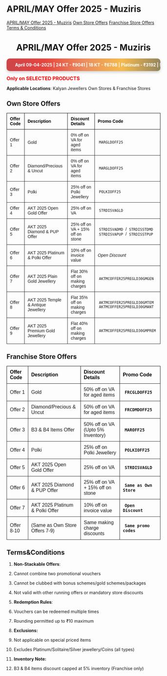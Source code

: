 




# APRIL/MAY Offer 2025 - Muziris

<div class="sidebar">
  
  <a href="#aprilmay-offer-2025---muziris">APRIL/MAY Offer 2025 - Muziris</a>
  <a href="#own-store-offers">Own Store Offers</a>
  <a href="#franchise-store-offers">Franchise Store Offers</a>
  <a href="#termsconditions">Terms & Conditions</a>
  
  
</div>


 <h1 style="text-align: center;"> <strong>APRIL/MAY Offer 2025 - Muziris</strong> </h1>

 <div class="gold-rates-marquee">
  <div class="gold-rates-track">
    <span>
      April 09-04-2025 | 24 KT - ₹9041 | 18 KT - ₹6788 | Platinum - ₹3192 | Silver Rates: Kerala - ₹102, Tamil Nadu - ₹104 | Silver Rate Pan India -₹102  &nbsp;&nbsp;&nbsp;
    </span>
    <span>
      April 09-04-2025 | 24 KT - ₹9041 | 18 KT - ₹6788 | Platinum - ₹3192 | Silver Rates: Kerala - ₹102, Tamil Nadu - ₹104 | Silver Rate Pan India -₹102 &nbsp;&nbsp;&nbsp;
    </span>
  </div>
</div>


<style>
.gold-rates-marquee {
  width: 100%;
  overflow: hidden;
  box-sizing: border-box;
  background: linear-gradient(90deg,rgb(205, 69, 73),rgb(229, 69, 63),rgb(234, 141, 94),rgb(245, 186, 77),rgb(147, 133, 94));
  padding: 12px 0;
  border-radius: 10px;
  box-shadow: 0 4px 10px rgba(27, 26, 26, 0.2);
  color: white;
  font-weight: bold;
  white-space: nowrap;
}

.gold-rates-track {
  display: inline-block;
  white-space: nowrap;
  animation: scroll-marquee 8s linear infinite;
}

.gold-rates-track span {
  display: inline-block;
  padding: 0 2rem;
}

@keyframes scroll-marquee {
  0% {
    transform: translateX(0%);
  }
  100% {
    transform: translateX(-50%);
  }
}
</style>

<span style="color: red; font-weight: bold; font-size: 1.0rem;">Only on SELECTED PRODUCTS</span>

**Applicable Locations**: Kalyan Jewellers Own Stores & Franchise Stores

## **Own Store Offers**  

<style>
    /* Default light theme styles */
    [data-md-color-scheme="default"] .offer-table {
        color: #333333;
        background-color: #ffffff;
        border: 1px solid #ddd;
    }
    [data-md-color-scheme="default"] .offer-table th {
        background-color: #f0f0f0;
        color: #000000;
        border-color: #ddd;
    }
    [data-md-color-scheme="default"] .offer-table td {
        border-color: #ddd;
    }
    [data-md-color-scheme="default"] .offer-table tr:nth-child(even) {
        background-color: #f9f9f9;
    }
    [data-md-color-scheme="default"] .offer-table code {
        background-color: #f5f5f5;
        color: #d63384;
    }

    /* Dark theme styles */
    [data-md-color-scheme="slate"] .offer-table {
        color: #ffffff;
        background-color: #121212;
        border: 1px solid #444;
    }
    [data-md-color-scheme="slate"] .offer-table th {
        background-color: #333333;
        color: #ffffff;
        border-color: #444;
    }
    [data-md-color-scheme="slate"] .offer-table td {
        border-color: #444;
    }
    [data-md-color-scheme="slate"] .offer-table tr:nth-child(odd) {
        background-color: #1e1e1e;
    }
    [data-md-color-scheme="slate"] .offer-table tr:nth-child(even) {
        background-color: #252525;
    }
    [data-md-color-scheme="slate"] .offer-table code {
        background-color: #333;
        color: #4fc3f7;
    }

    /* Common table styles */
    .offer-table {
        width: 100%;
        font-family: Arial, sans-serif;
        font-size: 14px;
        text-align: left;
        border-collapse: collapse;
        margin-bottom: 1em;
    }
    .offer-table th, .offer-table td {
        padding: 10px;
        border: 1px solid;
    }
    .offer-table code {
        padding: 2px 4px;
        border-radius: 3px;
        font-family: monospace;
    }
    .offer-table tbody tr:hover {
        background-color: rgba(155, 155, 153, 0.2);
        transition: background-color 0.3s ease;
    }
</style>

<table class="offer-table">
  <thead>
    <tr style="font-weight: bold; color: black;">
      <th>Offer Code</th>
      <th>Description</th>
      <th>Discount Details</th>
      <th>Promo Code</th>
    </tr>
  </thead>
  <tbody>
    <tr>
      <td>Offer 1</td>
      <td>Gold</td>
      <td>0% off on VA for aged items</td>
      <td><code>MARGLDOFF25</code></td>
    </tr>
    <tr>
      <td>Offer 2</td>
      <td>Diamond/Precious & Uncut</td>
      <td>0% off on VA for aged items</td>
      <td><code>MARGLDOFF25</code></td>
    </tr>
    <tr>
      <td>Offer 3</td>
      <td>Polki</td>
      <td>25% off on Polki Jewellery</td>
      <td><code>POLKIOFF25</code></td>
    </tr>
    <tr>
      <td>Offer 4</td>
      <td>AKT 2025 Open Gold Offer</td>
      <td>25% off on VA</td>
      <td><code>STRDISVAGLD</code></td>
    </tr>
    <tr>
      <td>Offer 5</td>
      <td>AKT 2025 Diamond & PUP Offer</td>
      <td>25% off on VA + 15% off on stone</td>
      <td>
        <code>STRDISVADMD</code> / <code>STRDISSTDMD</code><br>
        <code>STRDISVAPUP</code> / <code>STRDISSTPUP</code>
      </td>
    </tr>
    <tr>
      <td>Offer 6</td>
      <td>AKT 2025 Platinum & Polki Offer</td>
      <td>10% off on invoice value</td>
      <td><em>Open Discount</em></td>
    </tr>
    <tr>
      <td>Offer 7</td>
      <td>AKT 2025 Plain Gold Jewellery</td>
      <td>Flat 30% off on making charges</td>
      <td><code>AKTMCOFFER25PREGLD30GMGEN</code></td>
    </tr>
    <tr>
      <td>Offer 8</td>
      <td>AKT 2025 Temple & Antique Jewellery</td>
      <td>Flat 35% off on making charges</td>
      <td>
        <code>AKTMCOFFER25PREGLD30GMTEM</code><br>
        <code>AKTMCOFFER25PREGLD30GMANT</code>
      </td>
    </tr>
    <tr>
      <td>Offer 9</td>
      <td>AKT 2025 Premium Gold Jewellery</td>
      <td>Flat 40% off on making charges</td>
      <td><code>AKTMCOFFER25PREGLD30GMPREM</code></td>
    </tr>
  </tbody>
</table>

## **Franchise Store Offers**  
<style>
/* Light theme */
[data-md-color-scheme="default"] .offer-table-2 {
        color: #333333;
        background-color: #ffffff;
        border: 1px solid #ddd;
    }
    [data-md-color-scheme="default"] .offer-table-2 th {
        background-color: #f0f0f0;
        color: #000000;
        border-color: #ddd;
    }
    [data-md-color-scheme="default"] .offer-table-2 td {
        border-color: #ddd;
    }
    [data-md-color-scheme="default"] .offer-table-2 tr:nth-child(even) {
        background-color: #f9f9f9;
    }
    [data-md-color-scheme="default"] .offer-table-2 code {
        background-color: #f5f5f5;
        color: #d63384;
    }

/* Dark theme */
[data-md-color-scheme="slate"] .offer-table-2 {
    color: #fff;
    background-color: #121212;
    border: 1px solid #444;
}
[data-md-color-scheme="slate"] .offer-table-2 th {
    background-color: #333;
    color: #fff;
}
[data-md-color-scheme="slate"] .offer-table-2 tr:nth-child(even) {
    background-color: #252525;
}
[data-md-color-scheme="slate"] .offer-table-2 code {
    background: #333;
    color: #4fc3f7;
}

/* Common */
.offer-table-2 {
    width: 100%;
    border-collapse: collapse;
    font-family: Arial, sans-serif;
    font-size: 16px;
    text-align: left;
    margin-bottom: 1em;
}
.offer-table-2 th, .offer-table-2 td {
    border: 1px solid;
    padding: 10px;
}
.offer-table-2 code {
    padding: 4px 6px;
    border-radius: 6px;
    font-weight: 600;
    font-family: monospace;
}
.offer-table-2 tbody tr:hover {
        background-color: rgba(156, 156, 155, 0.2);
        transition: background-color 0.3s ease;
    }
</style>
<table class="offer-table-2">
  <thead>
    <tr style="font-weight: bold; color: black;">
      <th>Offer Code</th>
      <th>Description</th>
      <th>Discount Details</th>
      <th>Promo Code</th>
    </tr>
  </thead>
  <tbody>
    <tr>
      <td>Offer 1</td>
      <td>Gold</td>
      <td>50% off on VA for aged items</td>
      <td><code>FRCGLDOFF25</code></td>
    </tr>
    <tr>
      <td>Offer 2</td>
      <td>Diamond/Precious & Uncut</td>
      <td>50% off on VA for aged items</td>
      <td><code>FRCDMDOFF25</code></td>
    </tr>
    <tr>
      <td>Offer 3</td>
      <td>B3 & B4 Items Offer</td>
      <td>50% off on VA (Upto 5% Inventory)</td>
      <td><code>MAROFF25</code></td>
    </tr>
    <tr>
      <td>Offer 4</td>
      <td>Polki</td>
      <td>25% off on Polki Jewellery</td>
      <td><code>POLKIOFF25</code></td>
    </tr>
    <tr>
      <td>Offer 5</td>
      <td>AKT 2025 Open Gold Offer</td>
      <td>25% off on VA</td>
      <td><code>STRDISVAGLD</code></td>
    </tr>
    <tr>
      <td>Offer 6</td>
      <td>AKT 2025 Diamond & PUP Offer</td>
      <td>25% off on VA + 15% off on stone</td>
      <td><code>Same as Own Store</code></td>
    </tr>
    <tr>
      <td>Offer 7</td>
      <td>AKT 2025 Platinum & Polki Offer</td>
      <td>10% off on invoice value</td>
      <td><code>Open Discount</code></td>
    </tr>
    <tr>
      <td>Offer 8-10</td>
      <td>(Same as Own Store Offers 7-9)</td>
      <td>Same making charge discounts</td>
      <td><code>Same promo codes</code></td>
    </tr>
  </tbody>
</table>





## **Terms&Conditions**  

1. **Non-Stackable Offers**:<br>
2. Cannot combine two promotional vouchers
3. Cannot be clubbed with bonus schemes/gold schemes/packages
4. Not valid with other running offers or mandatory store discounts


5. **Redemption Rules**:<br>

6. Vouchers can be redeemed multiple times
7. Rounding permitted up to ₹10 maximum 

8. **Exclusions:**<br>

9. Not applicable on special priced items
10. Excludes Platinum/Solitaire/Silver jewellery/Coins (all types)


11. **Inventory Note:**<br>

12. B3 & B4 items discount capped at 5% inventory (Franchise only)  





<style>
/* Slide and highlight heading on hover */
h1:hover,
h2:hover,
h3:hover,
h4:hover,
h5:hover,
h6:hover {
  transform: translateX(4px); /* Slide effect */
  
  transition: all 0.3s ease-in-out;
  cursor: pointer;
  padding-inline: 4px;
  border-radius: 4px;
}
</style>